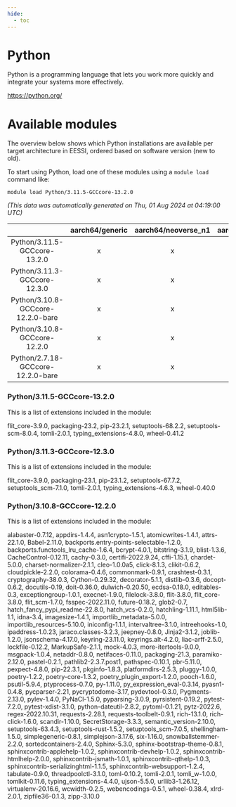 ```yaml
---
hide:
  - toc
---
```


Python
======


Python is a programming language that lets you work more quickly and integrate your systems more effectively.

https://python.org/
# Available modules


The overview below shows which Python installations are available per target architecture in EESSI, ordered based on software version (new to old).

To start using Python, load one of these modules using a `module load` command like:

```shell
module load Python/3.11.5-GCCcore-13.2.0
```

*(This data was automatically generated on Thu, 01 Aug 2024 at 04:19:00 UTC)*  

| |aarch64/generic|aarch64/neoverse_n1|aarch64/neoverse_v1|x86_64/generic|x86_64/amd/zen2|x86_64/amd/zen3|x86_64/intel/haswell|x86_64/intel/skylake_avx512|
| :---: | :---: | :---: | :---: | :---: | :---: | :---: | :---: | :---: |
|Python/3.11.5-GCCcore-13.2.0|x|x|x|x|x|x|x|x|
|Python/3.11.3-GCCcore-12.3.0|x|x|x|x|x|x|x|x|
|Python/3.10.8-GCCcore-12.2.0-bare|x|x|x|x|x|x|x|x|
|Python/3.10.8-GCCcore-12.2.0|x|x|x|x|x|x|x|x|
|Python/2.7.18-GCCcore-12.2.0-bare|x|x|x|x|x|x|x|x|


### Python/3.11.5-GCCcore-13.2.0

This is a list of extensions included in the module:

flit_core-3.9.0, packaging-23.2, pip-23.2.1, setuptools-68.2.2, setuptools-scm-8.0.4, tomli-2.0.1, typing_extensions-4.8.0, wheel-0.41.2

### Python/3.11.3-GCCcore-12.3.0

This is a list of extensions included in the module:

flit_core-3.9.0, packaging-23.1, pip-23.1.2, setuptools-67.7.2, setuptools_scm-7.1.0, tomli-2.0.1, typing_extensions-4.6.3, wheel-0.40.0

### Python/3.10.8-GCCcore-12.2.0

This is a list of extensions included in the module:

alabaster-0.7.12, appdirs-1.4.4, asn1crypto-1.5.1, atomicwrites-1.4.1, attrs-22.1.0, Babel-2.11.0, backports.entry-points-selectable-1.2.0, backports.functools_lru_cache-1.6.4, bcrypt-4.0.1, bitstring-3.1.9, blist-1.3.6, CacheControl-0.12.11, cachy-0.3.0, certifi-2022.9.24, cffi-1.15.1, chardet-5.0.0, charset-normalizer-2.1.1, cleo-1.0.0a5, click-8.1.3, clikit-0.6.2, cloudpickle-2.2.0, colorama-0.4.6, commonmark-0.9.1, crashtest-0.3.1, cryptography-38.0.3, Cython-0.29.32, decorator-5.1.1, distlib-0.3.6, docopt-0.6.2, docutils-0.19, doit-0.36.0, dulwich-0.20.50, ecdsa-0.18.0, editables-0.3, exceptiongroup-1.0.1, execnet-1.9.0, filelock-3.8.0, flit-3.8.0, flit_core-3.8.0, flit_scm-1.7.0, fsspec-2022.11.0, future-0.18.2, glob2-0.7, hatch_fancy_pypi_readme-22.8.0, hatch_vcs-0.2.0, hatchling-1.11.1, html5lib-1.1, idna-3.4, imagesize-1.4.1, importlib_metadata-5.0.0, importlib_resources-5.10.0, iniconfig-1.1.1, intervaltree-3.1.0, intreehooks-1.0, ipaddress-1.0.23, jaraco.classes-3.2.3, jeepney-0.8.0, Jinja2-3.1.2, joblib-1.2.0, jsonschema-4.17.0, keyring-23.11.0, keyrings.alt-4.2.0, liac-arff-2.5.0, lockfile-0.12.2, MarkupSafe-2.1.1, mock-4.0.3, more-itertools-9.0.0, msgpack-1.0.4, netaddr-0.8.0, netifaces-0.11.0, packaging-21.3, paramiko-2.12.0, pastel-0.2.1, pathlib2-2.3.7.post1, pathspec-0.10.1, pbr-5.11.0, pexpect-4.8.0, pip-22.3.1, pkginfo-1.8.3, platformdirs-2.5.3, pluggy-1.0.0, poetry-1.2.2, poetry-core-1.3.2, poetry_plugin_export-1.2.0, pooch-1.6.0, psutil-5.9.4, ptyprocess-0.7.0, py-1.11.0, py_expression_eval-0.3.14, pyasn1-0.4.8, pycparser-2.21, pycryptodome-3.17, pydevtool-0.3.0, Pygments-2.13.0, pylev-1.4.0, PyNaCl-1.5.0, pyparsing-3.0.9, pyrsistent-0.19.2, pytest-7.2.0, pytest-xdist-3.1.0, python-dateutil-2.8.2, pytoml-0.1.21, pytz-2022.6, regex-2022.10.31, requests-2.28.1, requests-toolbelt-0.9.1, rich-13.1.0, rich-click-1.6.0, scandir-1.10.0, SecretStorage-3.3.3, semantic_version-2.10.0, setuptools-63.4.3, setuptools-rust-1.5.2, setuptools_scm-7.0.5, shellingham-1.5.0, simplegeneric-0.8.1, simplejson-3.17.6, six-1.16.0, snowballstemmer-2.2.0, sortedcontainers-2.4.0, Sphinx-5.3.0, sphinx-bootstrap-theme-0.8.1, sphinxcontrib-applehelp-1.0.2, sphinxcontrib-devhelp-1.0.2, sphinxcontrib-htmlhelp-2.0.0, sphinxcontrib-jsmath-1.0.1, sphinxcontrib-qthelp-1.0.3, sphinxcontrib-serializinghtml-1.1.5, sphinxcontrib-websupport-1.2.4, tabulate-0.9.0, threadpoolctl-3.1.0, toml-0.10.2, tomli-2.0.1, tomli_w-1.0.0, tomlkit-0.11.6, typing_extensions-4.4.0, ujson-5.5.0, urllib3-1.26.12, virtualenv-20.16.6, wcwidth-0.2.5, webencodings-0.5.1, wheel-0.38.4, xlrd-2.0.1, zipfile36-0.1.3, zipp-3.10.0